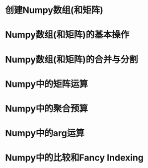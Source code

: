 
# 创建Numpy数组(和矩阵)

# Numpy数组(和矩阵)的基本操作

# Numpy数组(和矩阵)的合并与分割

# Numpy中的矩阵运算

# Numpy中的聚合预算

# Numpy中的arg运算

# Numpy中的比较和Fancy Indexing
